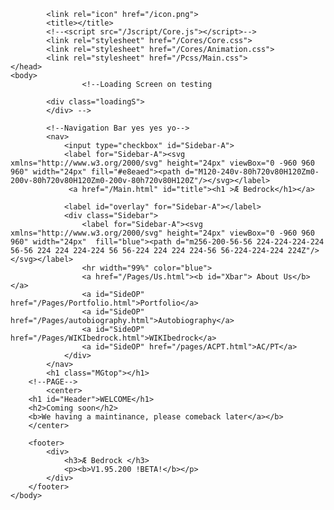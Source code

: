 <!DOCTYPE html>
<html>
    <!--HI IM BELDAD A HEAD DEVELOPER OF PROJECT BEDROCK, IF YOU EDITING INSIDE USING INSPECT PLEASE MAKE SURE YOU WON'T BREAK ANYTHING :3 -->
    <head>
            <meta charset="UTF-8">
            <meta name="Viewport" content="width=device-width,Intial-scale=1">

            <link rel="icon" href="/icon.png">
            <title></title>
            <!--<script src="/Jscript/Core.js"></script>-->
            <link rel="stylesheet" href="/Cores/Core.css">
            <link rel="stylesheet" href="/Cores/Animation.css">
            <link rel="stylesheet" href="/Pcss/Main.css">
    </head>
    <body>
                    <!--Loading Screen on testing

            <div class="loadingS">
            </div> -->

            <!--Navigation Bar yes yes yo-->
            <nav>
                <input type="checkbox" id="Sidebar-A">
                <label for="Sidebar-A"><svg xmlns="http://www.w3.org/2000/svg" height="24px" viewBox="0 -960 960 960" width="24px" fill="#e8eaed"><path d="M120-240v-80h720v80H120Zm0-200v-80h720v80H120Zm0-200v-80h720v80H120Z"/></svg></label>
                 <a href="/Main.html" id="title"><h1 >Æ Bedrock</h1></a>
     
                <label id="overlay" for="Sidebar-A"></label>
                <div class="Sidebar">
                    <label for="Sidebar-A"><svg xmlns="http://www.w3.org/2000/svg" height="24px" viewBox="0 -960 960 960" width="24px"  fill="blue"><path d="m256-200-56-56 224-224-224-224 56-56 224 224 224-224 56 56-224 224 224 224-56 56-224-224-224 224Z"/></svg></label>
                    <hr width="99%" color="blue">
                    <a href="/Pages/Us.html"><b id="Xbar"> About Us</b></a>
                    <a id="SideOP" href="/Pages/Portfolio.html">Portfolio</a>
                    <a id="SideOP" href="/Pages/autobiography.html">Autobiography</a>
                    <a id="SideOP" href="/Pages/WIKIbedrock.html">WIKIbedrock</a>
                    <a id="SideOP" href="/pages/ACPT.html">AC/PT</a>
                </div>
            </nav>
            <h1 class="MGtop">‎</h1>
        <!--PAGE-->
            <center>
        <h1 id="Header">WELCOME</h1>
        <h2>Coming soon</h2>
        <b>We having a maintinance, please comeback later</a></b>
        </center>
        
        <footer>
            <div>
                <h3>Æ Bedrock </h3>
                <p><b>V1.95.200 !BETA!</b></p>
            </div>            
        </footer>
    </body>
</html>
